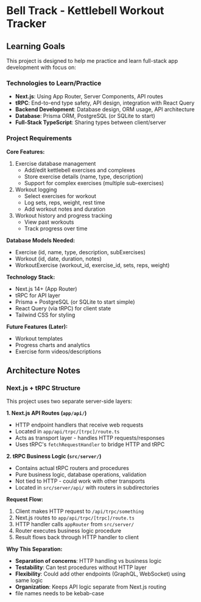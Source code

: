 # Bell Track - Kettlebell Workout Tracker

## Learning Goals

This project is designed to help me practice and learn full-stack app development with focus on:

### Technologies to Learn/Practice
- **Next.js**: Using App Router, Server Components, API routes
- **tRPC**: End-to-end type safety, API design, integration with React Query
- **Backend Development**: Database design, ORM usage, API architecture
- **Database**: Prisma ORM, PostgreSQL (or SQLite to start)
- **Full-Stack TypeScript**: Sharing types between client/server

### Project Requirements

**Core Features:**
1. Exercise database management
   - Add/edit kettlebell exercises and complexes
   - Store exercise details (name, type, description)
   - Support for complex exercises (multiple sub-exercises)
2. Workout logging
   - Select exercises for workout
   - Log sets, reps, weight, rest time
   - Add workout notes and duration
3. Workout history and progress tracking
   - View past workouts
   - Track progress over time

**Database Models Needed:**
- Exercise (id, name, type, description, subExercises)
- Workout (id, date, duration, notes)
- WorkoutExercise (workout_id, exercise_id, sets, reps, weight)

**Technology Stack:**
- Next.js 14+ (App Router)
- tRPC for API layer
- Prisma + PostgreSQL (or SQLite to start simple)
- React Query (via tRPC) for client state
- Tailwind CSS for styling

**Future Features (Later):**
- Workout templates
- Progress charts and analytics
- Exercise form videos/descriptions

## Architecture Notes

### Next.js + tRPC Structure
This project uses two separate server-side layers:

**1. Next.js API Routes (`app/api/`)**
- HTTP endpoint handlers that receive web requests
- Located in `app/api/trpc/[trpc]/route.ts`
- Acts as transport layer - handles HTTP requests/responses
- Uses tRPC's `fetchRequestHandler` to bridge HTTP and tRPC

**2. tRPC Business Logic (`src/server/`)**
- Contains actual tRPC routers and procedures
- Pure business logic, database operations, validation
- Not tied to HTTP - could work with other transports
- Located in `src/server/api/` with routers in subdirectories

**Request Flow:**
1. Client makes HTTP request to `/api/trpc/something`
2. Next.js routes to `app/api/trpc/[trpc]/route.ts`
3. HTTP handler calls `appRouter` from `src/server/`
4. Router executes business logic procedure
5. Result flows back through HTTP handler to client

**Why This Separation:**
- **Separation of concerns**: HTTP handling vs business logic
- **Testability**: Can test procedures without HTTP layer
- **Flexibility**: Could add other endpoints (GraphQL, WebSocket) using same logic
- **Organization**: Keeps API logic separate from Next.js routing
- file names needs to be kebab-case